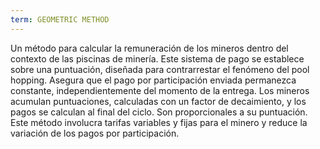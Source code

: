 ```yaml
---
term: GEOMETRIC METHOD
---
```


Un método para calcular la remuneración de los mineros dentro del contexto de las piscinas de minería. Este sistema de pago se establece sobre una puntuación, diseñada para contrarrestar el fenómeno del pool hopping. Asegura que el pago por participación enviada permanezca constante, independientemente del momento de la entrega. Los mineros acumulan puntuaciones, calculadas con un factor de decaimiento, y los pagos se calculan al final del ciclo. Son proporcionales a su puntuación. Este método involucra tarifas variables y fijas para el minero y reduce la variación de los pagos por participación.